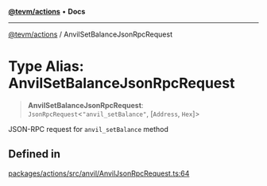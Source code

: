 [**@tevm/actions**](../README.md) • **Docs**

***

[@tevm/actions](../globals.md) / AnvilSetBalanceJsonRpcRequest

# Type Alias: AnvilSetBalanceJsonRpcRequest

> **AnvilSetBalanceJsonRpcRequest**: `JsonRpcRequest`\<`"anvil_setBalance"`, [`Address`, `Hex`]\>

JSON-RPC request for `anvil_setBalance` method

## Defined in

[packages/actions/src/anvil/AnvilJsonRpcRequest.ts:64](https://github.com/evmts/tevm-monorepo/blob/main/packages/actions/src/anvil/AnvilJsonRpcRequest.ts#L64)
